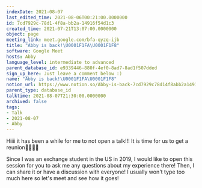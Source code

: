 ```yaml
---
indexDate: 2021-08-07
last_edited_time: 2021-08-06T00:21:00.0000000
id: 7cd7929c-78d1-4f8a-bb2a-14916f54d1c3
created_time: 2021-07-21T13:07:00.0000000
object: page
meeting_link: meet.google.com/bfa-qyzq-ijb
title: "Abby is back!\U0001F1FA\U0001F1F8"
software: Google Meet
hosts: Abby
language_level: intermediate to advanced
parent_database_id: e9339446-880f-4ef0-8ad7-8ad1f507dded
sign_up_here: Just leave a comment below :)
name: "Abby is back!\U0001F1FA\U0001F1F8"
notion_url: https://www.notion.so/Abby-is-back-7cd7929c78d14f8abb2a14916f54d1c3
parent_type: database_id
talktime: 2021-08-07T21:30:00.0000000
archived: false
tags:
- Talk
- 2021-08-07
- Abby
---
```


Hiiii it has been a while for me to not open a talk!!!
It is time for us to get a reunion🥰🥰👌🏻

Since I was an exchange student in the US in 2019, I would like to open this session for you to ask me any questions about my experience there! Then, I can share it or have a discussion with everyone! I usually won't type too much here so let's meet and see how it goes!







